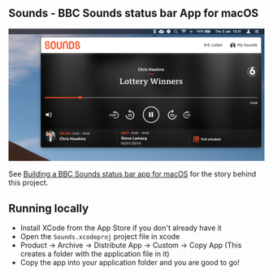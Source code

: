 ## Sounds - BBC Sounds status bar App for macOS

![Sounds Screenshot](sounds.png)

See [Building a BBC Sounds status bar app for macOS](https://www.richt.co.uk/articles/building-bbc-sounds-app-for-macos/) for
the story behind this project.

## Running locally

* Install XCode from the App Store if you don't already have it
* Open the `Sounds.xcodeproj` project file in xcode
* Product -> Archive -> Distribute App -> Custom -> Copy App (This creates a folder with the application file in it)
* Copy the app into your application folder and you are good to go!

